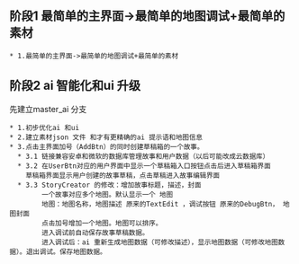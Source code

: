 ## 阶段1 最简单的主界面->最简单的地图调试+最简单的素材
    * 1.最简单的主界面->最简单的地图调试+最简单的素材

## 阶段2 ai 智能化和ui 升级
   先建立master_ai 分支
    
    * 1.初步优化ai 和ui
    * 2.建立素材json 文件 和才有更精确的ai 提示语和地图信息
    * 3.点击主界面加号（AddBtn）的同时创建草稿箱的一个故事。 
      * 3.1 链接兼容安卓和微软的数据库管理故事和用户数据（以后可能改成云数据库）
      * 3.2 在UserBtn对应的用户界面中显示一个草稿箱入口按钮点击后进入草稿箱界面
        草稿箱界面显示用户创建的故事草稿，点击草稿进入故事编辑界面
      * 3.3 StoryCreator 的修改：增加故事标题，描述，封面
            一个故事对应多个地图。默认显示一个 地图
            地图：地图名称，地图描述 原来的TextEdit ，调试按钮 原来的DebugBtn， 地图封面
            点击加号增加一个地图。地图可以排序。
            进入调试前自动保存故事草稿数据。
            进入调试后：ai 重新生成地图数据（可修改描述），显示地图数据（可修改地图数据）。退出调试。保存地图数据。

  
   
    